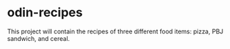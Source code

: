 # odin-recipes

This project will contain the recipes of three different food items: pizza, PBJ sandwich, and cereal. 